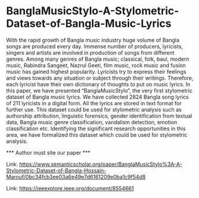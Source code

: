 # BanglaMusicStylo-A-Stylometric-Dataset-of-Bangla-Music-Lyrics

With the rapid growth of Bangla music industry huge volume of Bangla songs are produced every day. Immense number of producers,
lyricists, singers and artists are involved in production of songs from different genres. Among many genres of Bangla music;
classical, folk, baul, modern music, Rabindra Sangeet, Nazrul Geeti, film music, rock music and fusion music has gained 
highest popularity. Lyricists try to express their feelings and views towards any situation or subject through their writings. 
Therefore, each lyricist have their own dictionary of thoughts to put on music lyrics. In this paper, we have presented
“BanglaMusicStylo”, the very first stylometric dataset of Bangla music lyrics. We have collected 2824 Bangla song lyrics of 211 
lyricists in a digital form. All the lyrics are stored in text format for further use. This dataset could be used for stylometric 
analysis such as authorship attribution, linguistic forensics, gender identification from textual data, Bangla music genre classification,
vandalism detection, emotion classification etc. Identifying the significant research opportunities in this area, we have formalized this
dataset which could be used for stylometric analysis.

*** Author must site our paper ***

Link: https://www.semanticscholar.org/paper/BanglaMusicStylo%3A-A-Stylometric-Dataset-of-Bangla-Hossain-Marouf/0bc34fcb3ee03a6e49e7d6161209e0ba1c9f54d8

Link: https://ieeexplore.ieee.org/document/8554661


